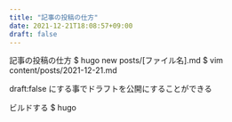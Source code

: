 ```yaml
---
title: "記事の投稿の仕方"
date: 2021-12-21T18:08:57+09:00
draft: false
---
```

記事の投稿の仕方
$ hugo new posts/[ファイル名].md
$ vim content/posts/2021-12-21.md

draft:false にする事でドラフトを公開にすることができる


ビルドする
$ hugo 



